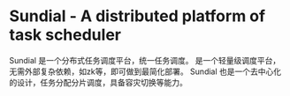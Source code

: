 # Sundial - A distributed platform of task scheduler 
Sundial 是一个分布式任务调度平台，统一任务调度。 是一个轻量级调度平台，无需外部复杂依赖，如zk等，即可做到最简化部署。 Sundial 也是一个去中心化的设计，任务分配分片调度，具备容灾切换等能力。